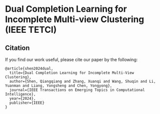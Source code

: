 # Dual Completion Learning for Incomplete Multi-view Clustering (IEEE TETCI)

## Citation

If you find our work useful, please cite our paper by the following:

```
@article{shen2024dual,
  title={Dual Completion Learning for Incomplete Multi-View Clustering},
  author={Shen, Qiangqiang and Zhang, Xuanqi and Wang, Shuqin and Li, Yuanman and Liang, Yongsheng and Chen, Yongyong},
  journal={IEEE Transactions on Emerging Topics in Computational Intelligence},
  year={2024},
  publisher={IEEE}
}
```
